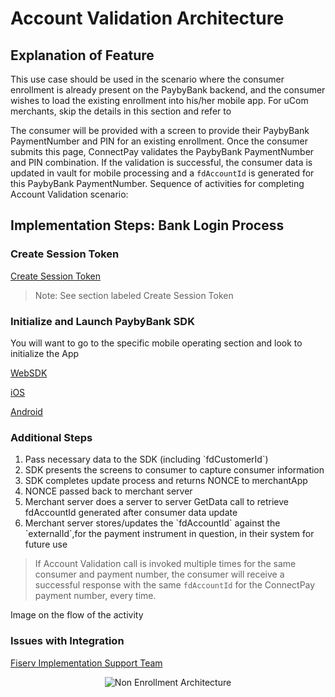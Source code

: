 # Account Validation Architecture
## Explanation of Feature
This use case should be used in the scenario where the consumer enrollment is already present on the PaybyBank backend, and the consumer wishes to load the existing enrollment into his/her mobile app.
For uCom merchants, skip the details in this section and refer to

The consumer will be provided with a screen to provide their PaybyBank PaymentNumber and PIN for an existing enrollment. Once the consumer submits this page, ConnectPay validates the PaybyBank PaymentNumber and PIN combination. If the validation is successful, the consumer data is updated in vault for mobile processing and a `fdAccountId` is generated for this PaybyBank PaymentNumber.
Sequence of activities for completing Account Validation scenario:

## Implementation Steps: Bank Login Process
### Create Session Token 

[Create Session Token](?path=./docs/implementationguide.md)
>Note: See section labeled Create Session Token

### Initialize and Launch PaybyBank SDK 
You will want to go to the specific mobile operating section and look to initialize the App

[WebSDK](?path=./docs/websdk.md)

[iOS](?path=./docs/iossdk.md)

[Android](?path=./docs/androidsdk.md)
### Additional Steps
<ol>
  <li>Pass necessary data to the SDK (including `fdCustomerId`)</li>
  <li>SDK presents the screens to consumer to capture consumer information</li>
  <li>SDK completes update process and returns NONCE to merchantApp</li>
  <li>NONCE passed back to merchant server</li>
  <li>Merchant server does a server to server GetData call to retrieve fdAccountId generated after consumer data update </li>
  <li>Merchant server stores/updates the `fdAccountId` against the `externalId`,for the payment instrument in question, in their system for future use </li>
</ol>

>If Account Validation call is invoked multiple times for the same consumer and payment number, the consumer will receive a successful response with the same `fdAccountId` for the ConnectPay payment number, every time.

Image on the flow of the activity

### Issues with Integration
[Fiserv Implementation Support Team](mailto:DL-GBL-VASDelivery@fiserv.com)
<center><img src="https://raw.githubusercontent.com/Fiserv/connect-pay/develop/assets/images/Account Validation Architecture.png" alt="Non Enrollment Architecture" class="center"></center>
